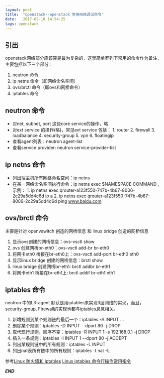 ```yaml
---
layout: post
title:  "openstack--openstack 常用网络调试命令"
date:   2017-02-10 14:54:25
tags: openstack
---
```




## 引出

openstack网络部分应该算是最为复杂的，这里简单罗列下常用的命令作为备注，主要包括以下三个部分：

1. neutron 命令
2. ip netns 命令（即网络命名空间）
3. ovs/brctl 命令（即ovs和网桥命令）
4. iptables 命令


## neutron 命令

- 对net, subnet, port 这些core service的操作，略
- 对ext service 的操作(略)，常见ext service 包括：
        1. router
        2. firewall 
        3. loadbalance
        4. security-group
        5. vpn
        6. floatingip 
- 查看agent列表：neutron agent-list
- 查看service provider: neutron service-provider-list



## ip netns 命令

- 列出宿主机所有网络命名空间：ip netns
- 在某一网络命名空间执行命令：ip netns exec $NAMESPACE COMMAND  ,示例：
        1. ip netns  exec qrouter-a123f550-747b-4b67-8006-2c29a5dd4c6d ip a
        2. ip netns  exec qrouter-a123f550-747b-4b67-8006-2c29a5dd4c6d ping www.baidu.com 


## ovs/brctl 命令

主要是针对 openvswitch 创造的网桥信息 和 linux bridge 创造的网桥信息

1. 显示ovs创建的网桥信息：ovs-vsctl show  
2. ovs 创建网桥br-eth0：ovs-vsctl add-br br-eth0
3. 将网卡eth0 桥接在br-eth0上：ovs-vsctl add-port br-eth0 eth0
4. 显示linux bridge 创建的网桥信息：brctl show 
5. linux bridge 创建网桥br-eth1: brctl addbr br-eth1
6. 将网卡eth1 桥接在br-eth1上: brctl addif br-eth1 eth1


## iptables 命令

neutron 中的L3-agent 默认是用iptables来实现3层网络的实现，而且，security-group, Firewall的实现也都与iptables息息相关。

1. 新增规则到某个规则链的最后一个：iptables -A INPUT ...  
2. 删除某个规则：iptables -D INPUT --dport 80 -j DROP 
3. 取代现行规则，顺序不变：iptables -R INPUT 1 -s 192.168.0.1 -j DROP  
4. 插入一条规则：iptables -I INPUT 1 --dport 80 -j ACCEPT  
5. 列出某规则链中的所有规则：iptables -L INPUT  
6. 列出nat表所有链中的所有规则：iptables -t nat -L  


参考[Linux 防火墙和 iptables](http://liaoph.com/iptables/)
[Linux iptables 命令行操作常用指令](https://cnzhx.net/blog/common-iptables-cli/)




***END***
